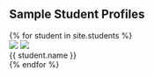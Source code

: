 <section>
  <h2>Sample Student Profiles</h2>
  <div id="students-container">
    {% for student in site.students %}
      <div class="student-tombstone">
        <div class="student-image">
          <img src="{{ student.url }}/300h.jpg" class="bottom">
          <img src="{{ student.url }}/300h_b.jpg" class="top">
        </div>
        <div class="student-tag">{{ student.name }}</div>
      </div>
    {% endfor %}
  </div>
</section>
